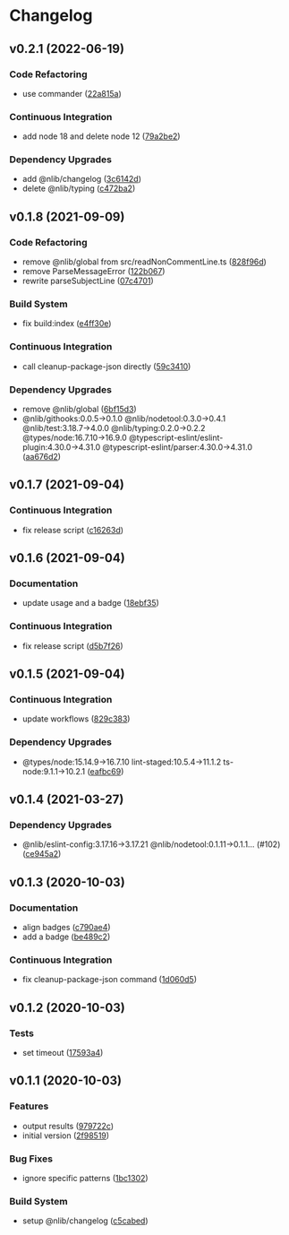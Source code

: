 # Changelog

## v0.2.1 (2022-06-19)

### Code Refactoring

- use commander ([22a815a](https://github.com/nlibjs/lint-commit/commit/22a815af37400268bb400ee13acc5e8fcd6bcd18))

### Continuous Integration

- add node 18 and delete node 12 ([79a2be2](https://github.com/nlibjs/lint-commit/commit/79a2be2bc6557254552361dd677f688d69f5e845))

### Dependency Upgrades

- add @nlib/changelog ([3c6142d](https://github.com/nlibjs/lint-commit/commit/3c6142d9583e595ea98f3b6dd2cb99e7d45c0b22))
- delete @nlib/typing ([c472ba2](https://github.com/nlibjs/lint-commit/commit/c472ba2a0cb66469cd3c1608ad7c6365df5e3db0))


## v0.1.8 (2021-09-09)

### Code Refactoring

- remove @nlib/global from src/readNonCommentLine.ts ([828f96d](https://github.com/nlibjs/lint-commit/commit/828f96d4528c508b0418c1206051e1fb3dd2d8d0))
- remove ParseMessageError ([122b067](https://github.com/nlibjs/lint-commit/commit/122b0677a28b6278e880d6ad3b48edd81a2f1ae7))
- rewrite parseSubjectLine ([07c4701](https://github.com/nlibjs/lint-commit/commit/07c4701b697ed91a98932882c42deca35a5d5fcc))

### Build System

- fix build:index ([e4ff30e](https://github.com/nlibjs/lint-commit/commit/e4ff30e9fba0c1e28e2f3e8fea3bd606ed489435))

### Continuous Integration

- call cleanup-package-json directly ([59c3410](https://github.com/nlibjs/lint-commit/commit/59c3410043cc3c4a6f3e052695de5e1406138524))

### Dependency Upgrades

- remove @nlib/global ([6bf15d3](https://github.com/nlibjs/lint-commit/commit/6bf15d32059a2d9ed13d32fb8bd5915b5e6f07ce))
- @nlib/githooks:0.0.5→0.1.0 @nlib/nodetool:0.3.0→0.4.1 @nlib/test:3.18.7→4.0.0 @nlib/typing:0.2.0→0.2.2 @types/node:16.7.10→16.9.0 @typescript-eslint/eslint-plugin:4.30.0→4.31.0 @typescript-eslint/parser:4.30.0→4.31.0 ([aa676d2](https://github.com/nlibjs/lint-commit/commit/aa676d2bb3b7078c686a043a0f30377e7294bb0a))


## v0.1.7 (2021-09-04)

### Continuous Integration

- fix release script ([c16263d](https://github.com/nlibjs/lint-commit/commit/c16263d5c36c8a77183589f0ff393549e1830722))


## v0.1.6 (2021-09-04)

### Documentation

- update usage and a badge ([18ebf35](https://github.com/nlibjs/lint-commit/commit/18ebf35abdd01e62a1dea894684369f47928a8d3))

### Continuous Integration

- fix release script ([d5b7f26](https://github.com/nlibjs/lint-commit/commit/d5b7f26cb32eb29df04f7b5ad97a3132ab52f3dd))


## v0.1.5 (2021-09-04)

### Continuous Integration

- update workflows ([829c383](https://github.com/nlibjs/lint-commit/commit/829c3834d3304929c22d10a24218178bf6c07889))

### Dependency Upgrades

- @types/node:15.14.9→16.7.10 lint-staged:10.5.4→11.1.2 ts-node:9.1.1→10.2.1 ([eafbc69](https://github.com/nlibjs/lint-commit/commit/eafbc69306ecdf4514a3b6b840d4ec0f63efb019))


## v0.1.4 (2021-03-27)

### Dependency Upgrades

- @nlib/eslint-config:3.17.16→3.17.21 @nlib/nodetool:0.1.11→0.1.1… (#102) ([ce945a2](https://github.com/nlibjs/lint-commit/commit/ce945a2fecd0d3146aed3b29c8edd459f8fe2b47))


## v0.1.3 (2020-10-03)

### Documentation

- align badges ([c790ae4](https://github.com/nlibjs/lint-commit/commit/c790ae4f73ec0408d26ba551d529371b0e5515c1))
- add a badge ([be489c2](https://github.com/nlibjs/lint-commit/commit/be489c238c0110a0ad1fa01a16bfc31c6134bbfc))

### Continuous Integration

- fix cleanup-package-json command ([1d060d5](https://github.com/nlibjs/lint-commit/commit/1d060d54fae9315db999acf286678456d71a0700))


## v0.1.2 (2020-10-03)

### Tests

- set timeout ([17593a4](https://github.com/nlibjs/lint-commit/commit/17593a4d3f134e635f05c792593a13578136c1b7))


## v0.1.1 (2020-10-03)

### Features

- output results ([979722c](https://github.com/nlibjs/lint-commit/commit/979722c1afba9f941be26c01cd5c2dd4ec0aeae9))
- initial version ([2f98519](https://github.com/nlibjs/lint-commit/commit/2f98519fc05e7344403087e3c3aeb4b906284c95))

### Bug Fixes

- ignore specific patterns ([1bc1302](https://github.com/nlibjs/lint-commit/commit/1bc13022c6982fd6ca2b2e29ba51a6d9e9588c68))

### Build System

- setup @nlib/changelog ([c5cabed](https://github.com/nlibjs/lint-commit/commit/c5cabed4ebf0fc1954622d261b2be2d042e7b05f))


